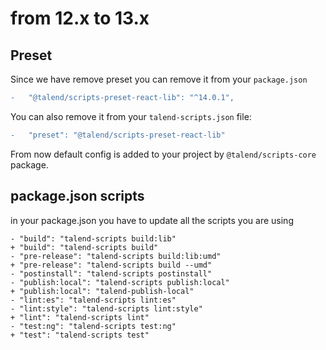 # from 12.x to 13.x

## Preset

Since we have remove preset you can remove it from your `package.json`

```diff
-   "@talend/scripts-preset-react-lib": "^14.0.1",
```

You can also remove it from your `talend-scripts.json` file:

```diff
-   "preset": "@talend/scripts-preset-react-lib"
```

From now default config is added to your project by `@talend/scripts-core` package.

## package.json scripts

in your package.json you have to update all the scripts you are using

```
- "build": "talend-scripts build:lib"
+ "build": "talend-scripts build"
- "pre-release": "talend-scripts build:lib:umd"
+ "pre-release": "talend-scripts build --umd"
- "postinstall": "talend-scripts postinstall"
- "publish:local": "talend-scripts publish:local"
+ "publish:local": "talend-publish-local"
- "lint:es": "talend-scripts lint:es"
- "lint:style": "talend-scripts lint:style"
+ "lint": "talend-scripts lint"
- "test:ng": "talend-scripts test:ng"
+ "test": "talend-scripts test"
```

